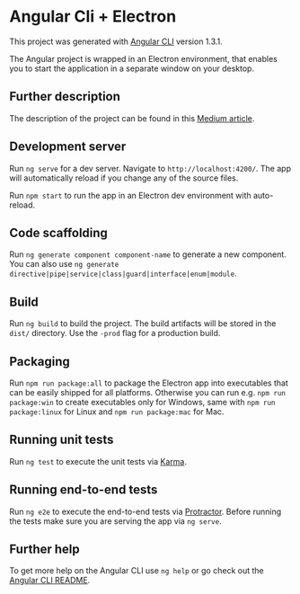 # Angular Cli + Electron

This project was generated with [Angular CLI](https://github.com/angular/angular-cli) version 1.3.1.

The Angular project is wrapped in an Electron environment, that enables you to start the application in a separate window on your desktop.

## Further description

The description of the project can be found in this [Medium article](https://medium.com/@PhilippKief/angular-cli-electron).

## Development server

Run `ng serve` for a dev server. Navigate to `http://localhost:4200/`. The app will automatically reload if you change any of the source files.

Run `npm start` to run the app in an Electron dev environment with auto-reload.

## Code scaffolding

Run `ng generate component component-name` to generate a new component. You can also use `ng generate directive|pipe|service|class|guard|interface|enum|module`.

## Build

Run `ng build` to build the project. The build artifacts will be stored in the `dist/` directory. Use the `-prod` flag for a production build.

## Packaging

Run `npm run package:all` to package the Electron app into executables that can be easily shipped for all platforms. Otherwise you can run e.g. `npm run package:win` to create executables only for Windows, same with `npm run package:linux` for Linux and `npm run package:mac` for Mac.

## Running unit tests

Run `ng test` to execute the unit tests via [Karma](https://karma-runner.github.io).

## Running end-to-end tests

Run `ng e2e` to execute the end-to-end tests via [Protractor](http://www.protractortest.org/).
Before running the tests make sure you are serving the app via `ng serve`.

## Further help

To get more help on the Angular CLI use `ng help` or go check out the [Angular CLI README](https://github.com/angular/angular-cli/blob/master/README.md).


